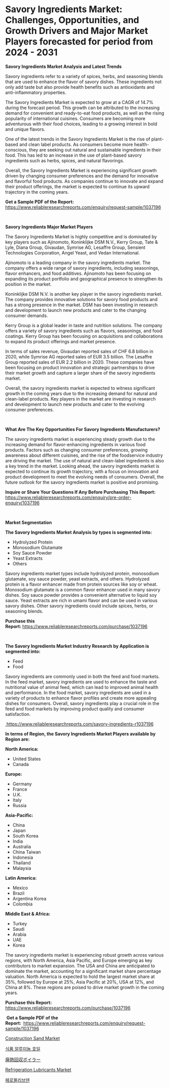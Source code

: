 <p><h1>Savory Ingredients Market: Challenges, Opportunities, and Growth Drivers and Major Market Players forecasted for period from 2024 - 2031</h1></p><p><strong>Savory Ingredients Market Analysis and Latest Trends</strong></p>
<p><p>Savory ingredients refer to a variety of spices, herbs, and seasoning blends that are used to enhance the flavor of savory dishes. These ingredients not only add taste but also provide health benefits such as antioxidants and anti-inflammatory properties.</p><p>The Savory Ingredients Market is expected to grow at a CAGR of 14.7% during the forecast period. This growth can be attributed to the increasing demand for convenient and ready-to-eat food products, as well as the rising popularity of international cuisines. Consumers are becoming more adventurous with their food choices, leading to a growing interest in bold and unique flavors.</p><p>One of the latest trends in the Savory Ingredients Market is the rise of plant-based and clean label products. As consumers become more health-conscious, they are seeking out natural and sustainable ingredients in their food. This has led to an increase in the use of plant-based savory ingredients such as herbs, spices, and natural flavorings.</p><p>Overall, the Savory Ingredients Market is experiencing significant growth driven by changing consumer preferences and the demand for innovative and flavorful food products. As companies continue to innovate and expand their product offerings, the market is expected to continue its upward trajectory in the coming years.</p></p>
<p><strong>Get a Sample PDF of the Report:&nbsp;</strong> <a href="https://www.reliableresearchreports.com/enquiry/request-sample/1037196">https://www.reliableresearchreports.com/enquiry/request-sample/1037196</a></p>
<p>&nbsp;</p>
<p><strong>Savory Ingredients Major Market Players</strong></p>
<p><p>The Savory Ingredients Market is highly competitive and is dominated by key players such as Ajinomoto, Koninklijke DSM N.V., Kerry Group, Tate & Lyle, Diana Group, Givaudan, Symrise AG, Lesaffre Group, Sensient Technologies Corporation, Angel Yeast, and Vedan International.</p><p>Ajinomoto is a leading company in the savory ingredients market. The company offers a wide range of savory ingredients, including seasonings, flavor enhancers, and food additives. Ajinomoto has been focusing on expanding its product portfolio and geographical presence to strengthen its position in the market.</p><p>Koninklijke DSM N.V. is another key player in the savory ingredients market. The company provides innovative solutions for savory food products and has a strong presence in the market. DSM has been investing in research and development to launch new products and cater to the changing consumer demands.</p><p>Kerry Group is a global leader in taste and nutrition solutions. The company offers a variety of savory ingredients such as flavors, seasonings, and food coatings. Kerry Group has been focusing on acquisitions and collaborations to expand its product offerings and market presence.</p><p>In terms of sales revenue, Givaudan reported sales of CHF 6.8 billion in 2020, while Symrise AG reported sales of EUR 3.5 billion. The Lesaffre Group reported sales of EUR 2.2 billion in 2020. These companies have been focusing on product innovation and strategic partnerships to drive their market growth and capture a larger share of the savory ingredients market.</p><p>Overall, the savory ingredients market is expected to witness significant growth in the coming years due to the increasing demand for natural and clean-label products. Key players in the market are investing in research and development to launch new products and cater to the evolving consumer preferences.</p></p>
<p>&nbsp;</p>
<p><strong>What Are The Key Opportunities For Savory Ingredients Manufacturers?</strong></p>
<p><p>The savory ingredients market is experiencing steady growth due to the increasing demand for flavor-enhancing ingredients in various food products. Factors such as changing consumer preferences, growing awareness about different cuisines, and the rise of the foodservice industry are driving the market. The use of natural and clean-label ingredients is also a key trend in the market. Looking ahead, the savory ingredients market is expected to continue its growth trajectory, with a focus on innovation and product development to meet the evolving needs of consumers. Overall, the future outlook for the savory ingredients market is positive and promising.</p></p>
<p><strong>Inquire or Share Your Questions If Any Before Purchasing This Report:</strong> <a href="https://www.reliableresearchreports.com/enquiry/pre-order-enquiry/1037196">https://www.reliableresearchreports.com/enquiry/pre-order-enquiry/1037196</a></p>
<p>&nbsp;</p>
<p><strong>Market Segmentation</strong></p>
<p><strong>The Savory Ingredients Market Analysis by types is segmented into:</strong></p>
<p><ul><li>Hydrolyzed Protein</li><li>Monosodium Glutamate</li><li>Soy Sauce Powder</li><li>Yeast Extracts</li><li>Others</li></ul></p>
<p><p>Savory ingredients market types include hydrolyzed protein, monosodium glutamate, soy sauce powder, yeast extracts, and others. Hydrolyzed protein is a flavor enhancer made from protein sources like soy or wheat. Monosodium glutamate is a common flavor enhancer used in many savory dishes. Soy sauce powder provides a convenient alternative to liquid soy sauce. Yeast extracts are rich in umami flavor and can be used in various savory dishes. Other savory ingredients could include spices, herbs, or seasoning blends.</p></p>
<p><strong>Purchase this Report:&nbsp;</strong><a href="https://www.reliableresearchreports.com/purchase/1037196">https://www.reliableresearchreports.com/purchase/1037196</a></p>
<p>&nbsp;</p>
<p><strong>The Savory Ingredients Market Industry Research by Application is segmented into:</strong></p>
<p><ul><li>Feed</li><li>Food</li></ul></p>
<p><p>Savory ingredients are commonly used in both the feed and food markets. In the feed market, savory ingredients are used to enhance the taste and nutritional value of animal feed, which can lead to improved animal health and performance. In the food market, savory ingredients are used in a variety of products to enhance flavor profiles and create more appealing dishes for consumers. Overall, savory ingredients play a crucial role in the feed and food markets by improving product quality and consumer satisfaction.</p></p>
<p><a href="https://www.reliableresearchreports.com/savory-ingredients-r1037196">&nbsp;https://www.reliableresearchreports.com/savory-ingredients-r1037196</a></p>
<p><strong>In terms of Region, the Savory Ingredients Market Players available by Region are:</strong></p>
<p>
    <p> <strong> North America: </strong>
        <ul>
            <li>United States</li>
            <li>Canada</li>
        </ul>
        </p> 
    <p> <strong> Europe: </strong>
        <ul>
            <li>Germany</li>
            <li>France</li>
            <li>U.K.</li>
            <li>Italy</li>
            <li>Russia</li>
        </ul>
        </p> 
    <p> <strong> Asia-Pacific: </strong>
        <ul>
            <li>China</li>
            <li>Japan</li>
            <li>South Korea</li>
            <li>India</li>
            <li>Australia</li>
            <li>China Taiwan</li>
            <li>Indonesia</li>
            <li>Thailand</li>
            <li>Malaysia</li>
        </ul>
        </p> 
    <p> <strong> Latin America: </strong>
        <ul>
            <li>Mexico</li>
            <li>Brazil</li>
            <li>Argentina Korea</li>
            <li>Colombia</li>
        </ul>
        </p> 
    <p> <strong> Middle East & Africa: </strong>
        <ul>
            <li>Turkey</li>
            <li>Saudi</li>
            <li>Arabia</li>
            <li>UAE</li>
            <li>Korea</li>
        </ul>
    </p>
    </p>
<p><p>The savory ingredients market is experiencing robust growth across various regions, with North America, Asia Pacific, and Europe emerging as key contributors to market expansion. The USA and China are anticipated to dominate the market, accounting for a significant market share percentage valuation. North America is expected to hold the largest market share at 35%, followed by Europe at 25%, Asia Pacific at 20%, USA at 12%, and China at 8%. These regions are poised to drive market growth in the coming years.</p></p>
<p><strong>Purchase this Report: </strong><a href="https://www.reliableresearchreports.com/purchase/1037196">https://www.reliableresearchreports.com/purchase/1037196</a></p>
<p>&nbsp;<strong>Get a Sample PDF of the Report:&nbsp;&nbsp;</strong><a href="https://www.reliableresearchreports.com/enquiry/request-sample/1037196">https://www.reliableresearchreports.com/enquiry/request-sample/1037196</a></p>
<p><strong></strong></p>
<p><p><a href="https://issuu.com/reportprime-2/docs/construction-sand-market-size-2030.pptx">Construction Sand Market</a></p><p><a href="https://github.com/bvubpqd5241630/Market-Research-Report-List-1/blob/main/315882217587.md">식품 알루미늄 호일</a></p><p><a href="https://medium.com/@murraycod1929/%E5%BB%83%E7%86%B1%E5%9B%9E%E5%8F%8E%E3%83%9C%E3%82%A4%E3%83%A9%E3%83%BC%E3%81%AE%E5%B8%82%E5%A0%B4%E8%A6%8F%E6%A8%A1-%E5%B9%B4%E9%96%93%E6%88%90%E9%95%B7%E7%8E%87-%E3%83%88%E3%83%AC%E3%83%B3%E3%83%89-2024%E5%B9%B4%E3%81%8B%E3%82%892030%E5%B9%B4%E3%81%BE%E3%81%A7-be94c2ca87e7">廃熱回収ボイラー</a></p><p><a href="https://issuu.com/reportprime-2/docs/refrigeration-lubricants-market-size-2030.pptx">Refrigeration Lubricants Market</a></p><p><a href="https://medium.com/@costelcaramitru2022/%ED%8E%98%EB%A1%9C%EB%AA%B0%EB%A6%AC%EB%B8%8C%EB%8D%B4-%EC%8B%9C%EC%9E%A5%EC%9D%80-%EC%8B%9C%EC%9E%A5-%EC%A0%90%EC%9C%A0%EC%9C%A8-%EC%8B%9C%EC%9E%A5-%ED%8A%B8%EB%A0%8C%EB%93%9C-%EB%B0%8F-%EC%8B%9C%EC%9E%A5-%EC%84%B1%EC%9E%A5%EC%97%90-%EA%B4%80%ED%95%9C-%EC%A0%95%EB%B3%B4%EB%A5%BC-%EC%A0%9C%EA%B3%B5%ED%95%A9%EB%8B%88%EB%8B%A4-791c617bb25a">페로몰리브덴</a></p></p>